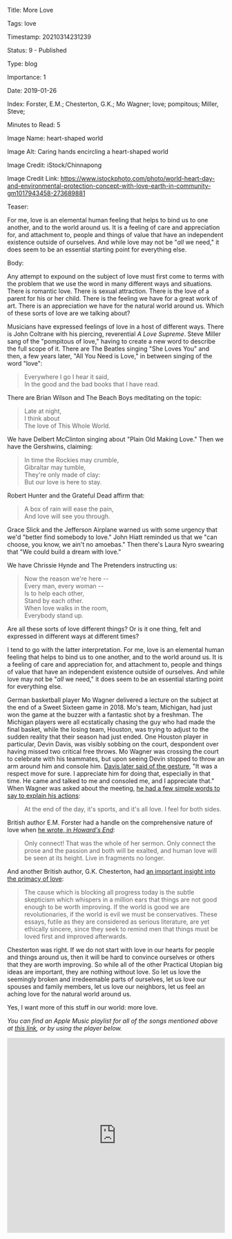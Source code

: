 Title:  More Love

Tags:   love

Timestamp: 20210314231239

Status: 9 - Published

Type:   blog

Importance: 1

Date:   2019-01-26

Index:  Forster, E.M.; Chesterton, G.K.; Mo Wagner; love; pompitous; Miller, Steve; 

Minutes to Read: 5

Image Name: heart-shaped world

Image Alt: Caring hands encircling a heart-shaped world

Image Credit: iStock/Chinnapong

Image Credit Link: https://www.istockphoto.com/photo/world-heart-day-and-environmental-protection-concept-with-love-earth-in-community-gm1017943458-273689881

Teaser: 

For me, love is an elemental human feeling that helps to bind us to one another, and to the world around us. It is a feeling of care and appreciation for, and attachment to, people and things of value that have an independent existence outside of ourselves. And while love may not be "*all* we need," it does seem to be an essential starting point for everything else.


Body: 

Any attempt to expound on the subject of love must first come to terms with the problem that we use the word in many different ways and situations. There is romantic love. There is sexual attraction. There is the love of a parent for his or her child. There is the feeling we have for a great work of art. There is an appreciation we have for the natural world around us. Which of these sorts of love are we talking about? 

Musicians have expressed feelings of love in a host of different ways. There is John Coltrane with his piercing, reverential *A Love Supreme*. Steve Miller sang of the "pompitous of love," having to create a new word to describe the full scope of it. There are The Beatles singing "She Loves You" and then, a few years later, "All You Need is Love," in between singing of the word "love":

> Everywhere I go I hear it said,  
> In the good and the bad books that I have read.

There are Brian Wilson and The Beach Boys meditating on the topic:

> Late at night,   
> I think about   
> The love of This Whole World. 

We have Delbert McClinton singing about "Plain Old Making Love." Then we have the Gershwins, claiming:

> In time the Rockies may crumble,  
> Gibraltar may tumble,  
> They're only made of clay:  
> But our love is here to stay.

Robert Hunter and the Grateful Dead affirm that:

> A box of rain will ease the pain,  
> And love will see you through.  

Grace Slick and the Jefferson Airplane warned us with some urgency that we'd "better find somebody to love." John Hiatt reminded us that we "can choose, you know, we ain't no amoebas." Then there's Laura Nyro swearing that "We could build a dream with love."

We have Chrissie Hynde and The Pretenders instructing us:

> Now the reason we're here --  
> Every man, every woman --   
> Is to help each other,  
> Stand by each other.  
> When love walks in the room,  
> Everybody stand up.

Are all these sorts of love different things? Or is it one thing, felt and expressed in different ways at different times? 

I tend to go with the latter interpretation. For me, love is an elemental human feeling that helps to bind us to one another, and to the world around us. It is a feeling of care and appreciation for, and attachment to, people and things of value that have an independent existence outside of ourselves. And while love may not be "*all* we need," it does seem to be an essential starting point for everything else.  

German basketball player Mo Wagner delivered a lecture on the subject at the end of a Sweet Sixteen game in 2018. Mo's team, Michigan, had just won the game at the buzzer with a fantastic shot by a freshman. The Michigan players were all ecstatically chasing the guy who had made the final basket, while the losing team, Houston, was trying to adjust to the sudden reality that their season had just ended. One Houston player in particular, Devin Davis, was visibly sobbing on the court, despondent over having missed two critical free throws. Mo Wagner was crossing the court to celebrate with his teammates, but upon seeing Devin stopped to throw an arm around him and console him. [Davis later said of the gesture][davis], "It was a respect move for sure. I appreciate him for doing that, especially in that time. He came and talked to me and consoled me, and I appreciate that." When Wagner was asked about the meeting, [he had a few simple words to say to explain his actions][mo]: 

> At the end of the day, it's sports, and it's all love. I feel for both sides.

British author E.M. Forster had a handle on the comprehensive nature of love when [he wrote, in *Howard's End*][em]:  
 
> Only connect! That was the whole of her sermon. Only connect the prose and the passion and both will be exalted, and human love will be seen at its height. Live in fragments no longer.

And another British author, G.K. Chesterton, had [an important insight into the primacy of love][gk]:   
 
> The cause which is blocking all progress today is the subtle skepticism which whispers in a million ears that things are not good enough to be worth improving. If the world is good we are revolutionaries, if the world is evil we must be conservatives. These essays, futile as they are considered as serious literature, are yet ethically sincere, since they seek to remind men that things must be loved first and improved afterwards. 

Chesterton was right. If we do not start with love in our hearts for people and things around us, then it will be hard to convince ourselves or others that they are worth improving.  So while all of the other Practical Utopian big ideas are important, they are nothing without love. So let us love the seemingly broken and irredeemable parts of ourselves, let us love our spouses and family members, let us love our neighbors, let us feel an aching love for the natural world around us. 

Yes, I want more of this stuff in our world: more love. 

*You can find an Apple Music playlist for all of the songs mentioned above at [this link](https://itunes.apple.com/us/playlist/practopians-love/pl.u-aZb0BWxtzoZqj), or by using the player below.*  

<iframe allow="autoplay *; encrypted-media *;" frameborder="0" height="450" style="width:100%;max-width:660px;overflow:hidden;background:transparent;" sandbox="allow-forms allow-popups allow-same-origin allow-scripts allow-storage-access-by-user-activation allow-top-navigation-by-user-activation" src="https://embed.music.apple.com/us/playlist/practopians-love/pl.u-aZb0BWxtzoZqj"></iframe>

[coltrane]: https://en.wikipedia.org/wiki/A_Love_Supreme

[core]: https://www.Practopian.org/core/core-clusters.html

[davis]: https://theundefeated.com/features/michigans-moritz-wagners-thoughtful-gesture-shows-that-sports-is-all-love/

[em]: https://www.Practopian.org/quotes/only-connect.html

[gk]: https://www.Practopian.org/quotes/the-cause-which-is-blocking-all-progress.html

[mo]: https://mgoblue.com/news/2018/3/18/mens-basketball-poole-party-behind-the-game-winning-shot-that-has-michigan-moving-on.aspx

[principles]: https://www.Practopian.org/core/principles.html
